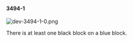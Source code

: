 #### 3494-1
![dev-3494-1-0.png](https://github.com/lil-lab/nlvr/raw/master/nlvr/dev/images/5/dev-3494-1-0.png "dev-3494-1-0.png")

There is at least one black block on a blue block.